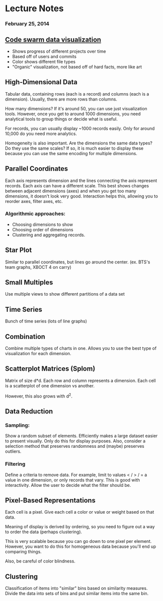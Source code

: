 Lecture Notes
=============
### February 25, 2014

[Code swarm data visualization](vis.cs.ucdavis.edu/~ogawa/codeswarm)
-------------------------------------------------------------------

* Shows progress of different projects over time
* Based off of users and commits
* Color shows different file types
* "Organic" visualization, not based off of hard facts, more like art

High-Dimensional Data
---------------------

Tabular data, containing rows (each is a record) and columns (each is a dimension).
Usually, there are more rows than columns.

How many dimensions?
If it's around 50, you can use just visualization tools.
However, once you get to around 1000 dimensions, you need analytical tools to group things or decide what is useful.

For records, you can usually display ~1000 records easily.
Only for around 10,000 do you need more analytics.

Homogeneity is also important.
Are the dimensions the same data types?
Do they use the same scales?
If so, it is much easier to display these because you can use the same encoding for multiple dimensions.

Parallel Coordinates
--------------------

Each axis represents dimension and the lines connecting the axis represent records.
Each axis can have a different scale.
This best shows changes between adjacent dimensions (axes) and when you get too many dimensions, it doesn't look very good.
Interaction helps this, allowing you to reorder axes, filter axes, etc.

### Algorithmic approaches:

* Choosing dimensions to show
* Choosing order of dimensions
* Clustering and aggregating records.

Star Plot
---------

Similar to parallel coordinates, but lines go around the center.
(ex. BTS's team graphs, XBOCT 4 on carry)

Small Multiples
---------------

Use multiple views to show different partitions of a data set

Time Series
-----------

Bunch of time series (lots of line graphs)

Combination
-----------

Combine multiple types of charts in one.
Allows you to use the best type of visualization for each dimension.

Scatterplot Matrices (Splom)
----------------------------

Matrix of size d*d.
Each row and column represents a dimension.
Each cell is a scatterplot of one dimension vs another.

However, this also grows with d<sup>2</sup>.

Data Reduction
--------------

### Sampling:

Show a random subset of elements.
Efficiently makes a large dataset easier to present visually.
Only do this for display purposes.
Also, consider a selection method that preserves randomness and (maybe) preserves outliers.

### Filtering

Define a criteria to remove data.
For example, limit to values < / > / = a value in one dimension, or only records that vary.
This is good with interactivity.
Allow the user to decide what the filter should be.

Pixel-Based Representations
---------------------------

Each cell is a pixel.
Give each cell a color or value or weight based on that data.

Meaning of display is derived by ordering, so you need to figure out a way to order the data (perhaps clustering).

This is very scalable because you can go down to one pixel per element.
However, you want to do this for homogeneous data because you'll end up comparing things.

Also, be careful of color blindness.

Clustering
----------

Classification of items into "similar" bins based on similarity measures.
Divide the data into sets of bins and put similar items into the same bin.